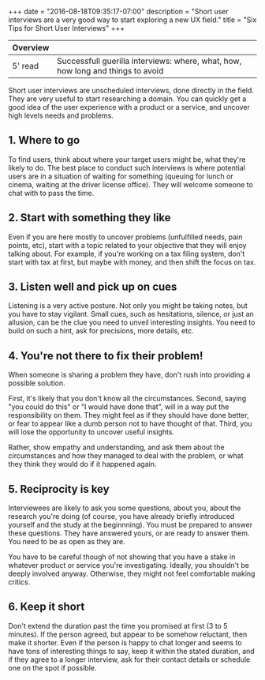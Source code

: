 +++
date = "2016-08-18T09:35:17-07:00"
description = "Short user interviews are a very good way to start exploring a new UX field."
title = "Six Tips for Short User Interviews"
+++

 <div class="overview">

 Overview | <i class="fa fa-highlighter"></i>
 ---------|---
 5' read   | Successfull guerilla interviews: where, what, how, how long and things to avoid
 </div>

Short user interviews are unscheduled interviews, done directly in the field. They are very useful to start researching a domain. You can quickly get a good idea of the user experience with a product or a service, and uncover high levels needs and problems. 

## 1. Where to go

To find users, think about where your target users might be, what they're likely to do. The best place to conduct such interviews is where potential users are in a situation of waiting for something (queuing for lunch or cinema, waiting at the driver license office). They will welcome someone to chat with to pass the time.

## 2. Start with something they like

Even if you are here mostly to uncover problems (unfulfilled needs, pain points, etc), start with a topic related to your objective that they will enjoy talking about. For example, if you're working on a tax filing system, don't start with tax at first, but maybe with money, and then shift the focus on tax. 

## 3. Listen well and pick up on cues

Listening is a very active posture. Not only you might be taking notes, but you have to stay vigilant. Small cues, such as hesitations, silence, or just an allusion, can be the clue you need to unveil interesting insights. You need to build on such a hint, ask for precisions, more details, etc. 

## 4. You're not there to fix their problem!

When someone is sharing a problem they have, don't rush into providing a possible solution.  

First, it's likely that you don't know all the circumstances. Second, saying "you could do this" or "I would have done that", will in a way put the responsibility on them. They might feel as if they should have done better, or fear to appear like a dumb person not to have thought of that. Third, you will lose the opportunity to uncover useful insights.

Rather, show empathy and understanding, and ask them about the circumstances and how they managed to deal with the problem, or what they think they would do if it happened again.


## 5. Reciprocity is key

Interviewees are likely to ask you some questions, about you, about the research you're doing (of course, you have already briefly introduced yourself and the study at the beginnning). You must be prepared to answer these questions. They have answered yours, or are ready to answer them. You need to be as open as they are. 

You have to be careful though of not showing that you have a stake in whatever product or service you're investigating. Ideally, you shouldn't be deeply involved anyway. Otherwise, they might not feel comfortable making critics. 


## 6. Keep it short

Don't extend the duration past the time you promised at first (3 to 5 minutes). If the person agreed, but appear to be somehow reluctant, then make it shorter. Even if the person is happy to chat longer and seems to have tons of interesting things to say, keep it within the stated duration, and if they agree to a longer interview, ask for their contact details or schedule one on the spot if possible. 